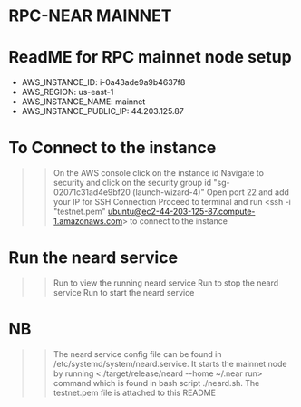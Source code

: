 # RPC-NEAR MAINNET

# ReadME for RPC mainnet node setup
- AWS_INSTANCE_ID:        i-0a43ade9a9b4637f8
- AWS_REGION:             us-east-1
- AWS_INSTANCE_NAME:      mainnet
- AWS_INSTANCE_PUBLIC_IP: 44.203.125.87

# To Connect to the instance
>> On the AWS console click on the instance id 
>> Navigate to security and click on the security group id "sg-02071c31ad4e9bf20 (launch-wizard-4)"
>> Open port 22 and add your IP for SSH Connection
>> Proceed to terminal and run <ssh -i "testnet.pem" ubuntu@ec2-44-203-125-87.compute-1.amazonaws.com> to connect to the instance

# Run the neard service
>> Run <sudo systemctl status neard.service> to view the running neard service
>> Run <sudo systemctl stop neard.service>   to stop the neard service
>> Run <sudo systemctl start neard.service>  to start the neard service

# NB
>> The neard service config file can be found in /etc/systemd/system/neard.service. It starts the mainnet node by running <./target/release/neard --home ~/.near run> command which is found in bash script ./neard.sh.
>> The testnet.pem file is attached to this README
